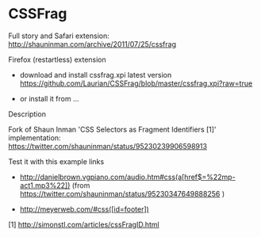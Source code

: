 CSSFrag
=======

Full story and Safari extension:
http://shauninman.com/archive/2011/07/25/cssfrag

Firefox (restartless) extension

* download and install cssfrag.xpi latest version 
https://github.com/Laurian/CSSFrag/blob/master/cssfrag.xpi?raw=true

* or install it from ...

Description

Fork of Shaun Inman 'CSS Selectors as Fragment Identifiers [1]' implementation:
https://twitter.com/shauninman/status/95230239906598913 

Test it with this example links 

* http://danielbrown.vgpiano.com/audio.htm#css(a[href$=%22mp-act1.mp3%22]) (from https://twitter.com/shauninman/status/95230347649888256 )

* http://meyerweb.com/#css([id=footer]) 

[1] http://simonstl.com/articles/cssFragID.html